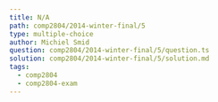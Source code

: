 ```yaml
---
title: N/A
path: comp2804/2014-winter-final/5
type: multiple-choice
author: Michiel Smid
question: comp2804/2014-winter-final/5/question.ts
solution: comp2804/2014-winter-final/5/solution.md
tags:
  - comp2804
  - comp2804-exam
---
```

